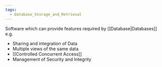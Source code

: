 ```yaml
---
tags:
  - Database_Storage_and_Retrieval
---
```

Software which can provide features required by [[Database|Databases]] e.g.
- Sharing and integration of Data
- Multiple views of the same data
- [[Controlled Concurrent Access]]
- Management of Security and Integrity